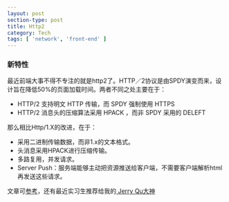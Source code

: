 ```yaml
---
layout: post
section-type: post
title: Http2
category: Tech
tags: [ 'network', 'front-end' ]
---
```


### 新特性
最近前端大事不得不专注的就是http2了。HTTP／2协议是由SPDY演变而来，设计旨在降低50%的页面加载时间。两者不同之处主要在于：

* HTTP/2 支持明文 HTTP 传输，而 SPDY 强制使用 HTTPS
* HTTP/2 消息头的压缩算法采用 HPACK ，而非 SPDY 采用的 DELEFT


那么相比Http/1.X的改进，在于：

* 采用二进制传输数据，而非1.x的文本格式。
* 头消息采用HPACK进行压缩传输。
* 多路复用，并发请求。
* Server Push：服务端能够主动把资源推送给客户端，不需要客户端解析html再发送这些请求。

文章可[参考](http://www.tuicool.com/articles/mq2qm26)，还有最近实习生推荐给我的[
Jerry Qu大神](https://imququ.com/post/http2-resource.html)